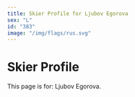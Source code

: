 ```yaml
---
title: Skier Profile for Ljubov Egorova
sex: "L"
id: "383"
image: "/img/flags/rus.svg" 
---
```


# Skier Profile

This page is for: Ljubov Egorova.
    